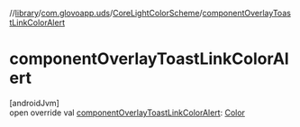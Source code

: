 //[library](../../../index.md)/[com.glovoapp.uds](../index.md)/[CoreLightColorScheme](index.md)/[componentOverlayToastLinkColorAlert](component-overlay-toast-link-color-alert.md)

# componentOverlayToastLinkColorAlert

[androidJvm]\
open override val [componentOverlayToastLinkColorAlert](component-overlay-toast-link-color-alert.md): [Color](https://developer.android.com/reference/kotlin/androidx/compose/ui/graphics/Color.html)
